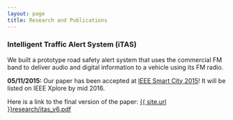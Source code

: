 ```yaml
---
layout: page
title: Research and Publications
---
```


### Intelligent Traffic Alert System (iTAS)

We built a prototype road safety alert system that uses the commercial FM band to deliver audio and digital information to a vehicle using its FM radio.

**05/11/2015:** Our paper has been accepted at [IEEE Smart City 2015](http://umc.uestc.edu.cn/conference/SmartCity2015/index.php)! It will be listed on IEEE Xplore by mid 2016.

Here is a link to the final version of the paper: <a href="{{ site.url }}research/itas_v6.pdf" target="_blank">{{ site.url }}research/itas_v6.pdf</a>
